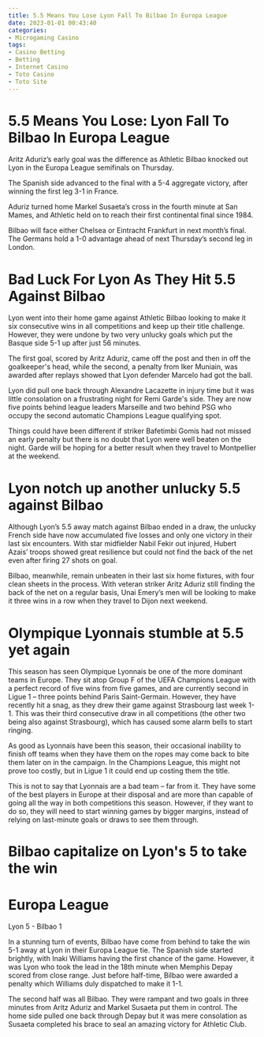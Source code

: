 ```yaml
---
title: 5.5 Means You Lose Lyon Fall To Bilbao In Europa League
date: 2023-01-01 00:43:40
categories:
- Microgaming Casino
tags:
- Casino Betting
- Betting
- Internet Casino
- Toto Casino
- Toto Site
---
```



#  5.5 Means You Lose: Lyon Fall To Bilbao In Europa League

Aritz Aduriz’s early goal was the difference as Athletic Bilbao knocked out Lyon in the Europa League semifinals on Thursday.

The Spanish side advanced to the final with a 5-4 aggregate victory, after winning the first leg 3-1 in France.

Aduriz turned home Markel Susaeta’s cross in the fourth minute at San Mames, and Athletic held on to reach their first continental final since 1984.

Bilbao will face either Chelsea or Eintracht Frankfurt in next month’s final. The Germans hold a 1-0 advantage ahead of next Thursday’s second leg in London.

#  Bad Luck For Lyon As They Hit 5.5 Against Bilbao

Lyon went into their home game against Athletic Bilbao looking to make it six consecutive wins in all competitions and keep up their title challenge. However, they were undone by two very unlucky goals which put the Basque side 5-1 up after just 56 minutes.

The first goal, scored by Aritz Aduriz, came off the post and then in off the goalkeeper's head, while the second, a penalty from Iker Muniain, was awarded after replays showed that Lyon defender Marcelo had got the ball.

Lyon did pull one back through Alexandre Lacazette in injury time but it was little consolation on a frustrating night for Remi Garde's side. They are now five points behind league leaders Marseille and two behind PSG who occupy the second automatic Champions League qualifying spot.

 Things could have been different if striker Bafetimbi Gomis had not missed an early penalty but there is no doubt that Lyon were well beaten on the night. Garde will be hoping for a better result when they travel to Montpellier at the weekend.

#  Lyon notch up another unlucky 5.5 against Bilbao

Although Lyon’s 5.5 away match against Bilbao ended in a draw, the unlucky French side have now accumulated five losses and only one victory in their last six encounters. With star midfielder Nabil Fekir out injured, Hubert Azais’ troops showed great resilience but could not find the back of the net even after firing 27 shots on goal.

Bilbao, meanwhile, remain unbeaten in their last six home fixtures, with four clean sheets in the process. With veteran striker Aritz Aduriz still finding the back of the net on a regular basis, Unai Emery’s men will be looking to make it three wins in a row when they travel to Dijon next weekend.

#  Olympique Lyonnais stumble at 5.5 yet again

This season has seen Olympique Lyonnais be one of the more dominant teams in Europe. They sit atop Group F of the UEFA Champions League with a perfect record of five wins from five games, and are currently second in Ligue 1 – three points behind Paris Saint-Germain. However, they have recently hit a snag, as they drew their game against Strasbourg last week 1-1. This was their third consecutive draw in all competitions (the other two being also against Strasbourg), which has caused some alarm bells to start ringing.

As good as Lyonnais have been this season, their occasional inability to finish off teams when they have them on the ropes may come back to bite them later on in the campaign. In the Champions League, this might not prove too costly, but in Ligue 1 it could end up costing them the title.

This is not to say that Lyonnais are a bad team – far from it. They have some of the best players in Europe at their disposal and are more than capable of going all the way in both competitions this season. However, if they want to do so, they will need to start winning games by bigger margins, instead of relying on last-minute goals or draws to see them through.

#  Bilbao capitalize on Lyon's 5 to take the win

# Europa League

Lyon 5 - Bilbao 1

In a stunning turn of events, Bilbao have come from behind to take the win 5-1 away at Lyon in their Europa League tie. The Spanish side started brightly, with Inaki Williams having the first chance of the game. However, it was Lyon who took the lead in the 18th minute when Memphis Depay scored from close range. Just before half-time, Bilbao were awarded a penalty which Williams duly dispatched to make it 1-1.

The second half was all Bilbao. They were rampant and two goals in three minutes from Aritz Aduriz and Markel Susaeta put them in control. The home side pulled one back through Depay but it was mere consolation as Susaeta completed his brace to seal an amazing victory for Athletic Club.